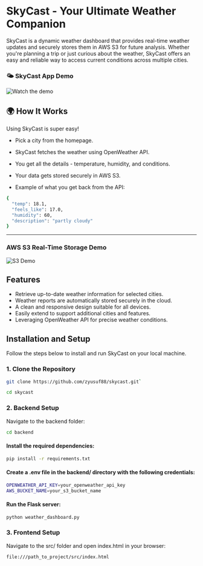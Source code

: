 # SkyCast - Your Ultimate Weather Companion

 SkyCast is a dynamic weather dashboard that provides real-time weather updates and securely stores them in AWS S3 for future analysis. Whether you're planning a trip or just curious about the weather, SkyCast offers an easy and reliable way to access current conditions across multiple cities.


 ### 🌤️ SkyCast App Demo

![Watch the demo](https://github.com/user-attachments/assets/673b94b8-063a-469b-935d-59606f632f69)

## 🌍 How It Works

Using SkyCast is super easy!

- Pick a city from the homepage.

- SkyCast fetches the weather using OpenWeather API.

- You get all the details - temperature, humidity, and conditions.

- Your data gets stored securely in AWS S3.

- Example of what you get back from the API:
```bash 
{
  "temp": 18.1,
  "feels_like": 17.0,
  "humidity": 60,
  "description": "partly cloudy"
}

```

---

###  AWS S3 Real-Time Storage Demo

![S3 Demo](https://github.com/user-attachments/assets/922f717a-0d29-483b-98a1-c7493d41401a)


## Features

-  Retrieve up-to-date weather information for selected cities.
- Weather reports are automatically stored securely in the cloud.
- A clean and responsive design suitable for all devices.
-  Easily extend to support additional cities and features.
- Leveraging OpenWeather API for precise weather conditions.


##  Installation and Setup

Follow the steps below to install and run SkyCast on your local machine.

 ### 1. Clone the Repository

```bash 
git clone https://github.com/zyusuf88/skycast.git`

cd skycast
```

### 2. Backend Setup

Navigate to the backend folder:

```bash
cd backend
```

#### Install the required dependencies:

```bash 
pip install -r requirements.txt
```

#### Create a .env file in the backend/ directory with the following credentials:

```bash
OPENWEATHER_API_KEY=your_openweather_api_key
AWS_BUCKET_NAME=your_s3_bucket_name
```

#### Run the Flask server:

```bash
python weather_dashboard.py
```

### 3. Frontend Setup

Navigate to the src/ folder and open index.html in your browser:
```bash
file:///path_to_project/src/index.html
```






















